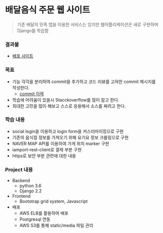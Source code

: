 # 배달음식 주문 웹 사이트> 기존 배달의 민족 앱을 이용한 서비스는 있지만 웹어플리케이션은 새로 구현하며 Django를 학습함### 결과물- <a href='#'>배포 사이트</a>### 목표- 기능 각각을 분리하여 commit을 추가하고 코드 리뷰를 고혀한 commit 메시지를 작성한다.  - <a href='https://github.com/SeungHyeonTak/fooddelivery/commits/master'>commit 이력</a> - 학습에 어려움이 있을시 Stacckoverflow를 많이 참고 한다.- 최대한 고민을 많이 해보고 스스로 응용해서 소스를 짜려고 한다.### 학습 내용- social login을 이용하고 login form을 커스터마이징으로 구현- 기존의 음식점 정보를 가져오기 위해 요기요 정보 크롤링으로 구현- NAVER MAP API를 이용하여 가게 위치 marker 구현- iamport-rest-client로 결제 부분 구현- https로 보안 부분 관련에 대한 내용### Project 내용- Backend  - python 3.6  - Django 2.2- Frontend  - Bootstrap grid system, Javascript- 배포  - AWS ELB를 활용하여 배포  - Postgresql 연동  - AWS S3를 통해 static/media 파일 관리